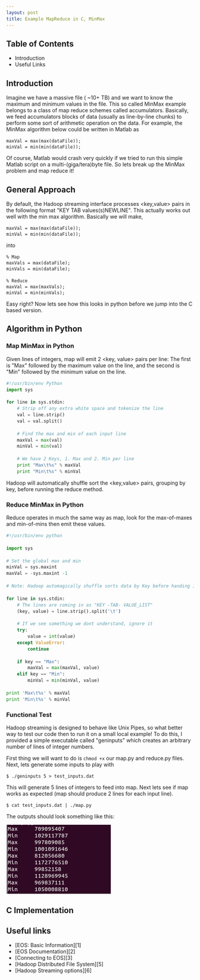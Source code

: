 ```yaml
---
layout: post
title: Example MapReduce in C, MinMax
---
```


## Table of Contents
- Introduction
- Useful Links

## Introduction
Imagine we have a massive file ( ~10+ TB) and we want to know the maximum and minimum values in the file. This so called MinMax example belongs to a class of map reduce schemes called accumulators. Basically, we feed accumulators blocks of data (usually as line-by-line chunks) to perform some sort of arithmetic operation on the data. For example, the MinMax algorithm below could be written in Matlab as 

```
maxVal = max(max(dataFile));
minVal = min(min(dataFile));

```

Of course, Matlab would crash very quickly if we tried to run this simple Matlab script on a multi-(giga/tera)byte file. So lets break up the MinMax problem and map reduce it!

## General Approach
By default, the Hadoop streaming interface processes <key,value> pairs in the following format "KEY TAB values(s)NEWLINE". This actually works out well with the min max algorithm. Basically we will make,


```
maxVal = max(max(dataFile));
minVal = min(min(dataFile));

```
into

```
% Map
maxVals = max(dataFile);
minVals = min(dataFile);

% Reduce
maxVal = max(maxVals);
minVal = min(minVals);

```

Easy right? Now lets see how this looks in python before we jump into the C based version.

## Algorithm in Python
### Map MinMax in Python
Given lines of integers, map will emit 2 <key, value> pairs per line: The first is "Max" followed by the maximum value on the line, and the second is "Min" followed by the minimum value on the line.

```python
#!/usr/bin/env Python
import sys

for line in sys.stdin:
    # Strip off any extra white space and tokenize the line
    val = line.strip()
    val = val.split()
    
    # Find the max and min of each input line
    maxVal = max(val)
    minVal = min(val)

    # We have 2 Keys, 1. Max and 2. Min per line
    print "Max\t%s" % maxVal
    print "Min\t%s" % minVal
```

Hadoop will automatically shuffle sort the <key,value> pairs, grouping by key, before running the reduce method.

### Reduce MinMax in Python
Reduce operates in much the same way as map, look for the max-of-maxes and min-of-mins then emit these values.

```python
#!/usr/bin/env python

import sys

# Set the global max and min
minVal = sys.maxint
maxVal = -sys.maxint -1

# Note: Hadoop automagically shuffle sorts data by Key before handing it to the reduce tasks.

for line in sys.stdin:
    # The lines are coming in as "KEY -TAB- VALUE_LIST"
    (key, value) = line.strip().split('\t')

    # If we see something we dont understand, ignore it
    try:
        value = int(value)
    except ValueError:
        continue

    if key == "Max":
        maxVal = max(maxVal, value)
    elif key == "Min":
        minVal = min(minVal, value)

print 'Max\t%s' % maxVal
print 'Min\t%s' % minVal
```

### Functional Test
Hadoop streaming is designed to behave like Unix Pipes, so what better way to test our code then to run it on a small local example! To do this, I provided a simple executable called "geninputs" which creates an arbitrary number of lines of integer numbers. 

First thing we will want to do is `chmod +x` our map.py and reduce.py files. Next, lets generate some inputs to play with

```
$ ./geninputs 5 > test_inputs.dat
```
This will generate 5 lines of integers to feed into map.
Next lets see if map works as expected (map should produce 2 lines for each input line).

```
$ cat test_inputs.dat | ./map.py 
```
The outputs should look something like this:

![alt text]( ../images/minmax-functest-map.png "Its a good practice to run this twice and make sure you get the same results")

## C Implementation

## Useful links
- [EOS: Basic Information][1]
- [EOS Documentation][2]
- [Connecting to EOS][3]
- [Hadoop Distributed File System][5]
- [Hadoop Streaming options][6]

